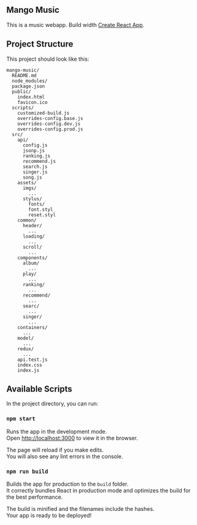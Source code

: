 ## Mango Music

This is a music webapp. Build width [Create React App](https://github.com/facebookincubator/create-react-app).

## Project Structure

This project should look like this:

```
mango-music/
  README.md
  node_modules/
  package.json
  public/
    index.html
    favicon.ico
  scripts/
    customized-build.js
    overrides-config.base.js
    overrides-config.dev.js
    overrides-config.prod.js
  src/
    api/
      config.js
      jsonp.js
      ranking.js
      recommend.js
      search.js
      singer.js
      song.js
    assets/
      imgs/
        ...
      stylus/
        fonts/
        font.styl
        reset.styl
    common/
      header/
        ...
      loading/
        ...
      scroll/
        ...
    components/
      album/
        ...
      play/
        ...
      ranking/
        ...
      recommend/
        ...
      searc/
        ...
      singer/
        ...
    containers/
      ...
    model/
      ...
    redux/
      ...
    api.test.js
    index.css
    index.js
```

## Available Scripts

In the project directory, you can run:

### `npm start`

Runs the app in the development mode.<br>
Open [http://localhost:3000](http://localhost:3000) to view it in the browser.

The page will reload if you make edits.<br>
You will also see any lint errors in the console.

### `npm run build`

Builds the app for production to the `build` folder.<br>
It correctly bundles React in production mode and optimizes the build for the best performance.

The build is minified and the filenames include the hashes.<br>
Your app is ready to be deployed!
